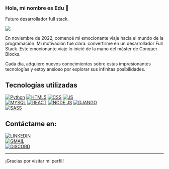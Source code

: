 ### Hola, mi nombre es Edu 👋

Futuro desarrollador full stack.

<img src="https://github.com/naviotech/naviotech/blob/main/bannergithub.jpg">

En noviembre de 2022, comencé mi emocionante viaje hacia el mundo de la programación. Mi motivación fue clara: convertirme en un desarrollador Full Stack. Este emocionante viaje lo inicié de la mano del máster de Conquer Blocks.

Cada día, adquiero nuevos conocimientos sobre estas impresionantes tecnologías y estoy ansioso por explorar sus infinitas posibilidades.

## Tecnologías utilizadas
[![Python](https://img.shields.io/badge/%20-Python-blue?logo=Python&logoColor=blue&labelColor=black)]()
[![HTML5](https://img.shields.io/badge/HTML5-red?logo=html5&labelColor=black)]()
[![CSS](https://img.shields.io/badge/CSS-white?logo=CSS3&labelColor=black)]()
[![JS](https://img.shields.io/badge/JAVASCRIPT-yellow?logo=javascript&labelColor=black)]()<br>
[![MYSQL](https://img.shields.io/badge/MYSQL-blue?logo=mysql&labelColor=black)]()
[![REACT](https://img.shields.io/badge/REACT-blue?logo=react&labelColor=black)]()
[![NODE.JS](https://img.shields.io/badge/NODE.JS-green?logo=Node.js&labelColor=black)]()
[![DJANGO](https://img.shields.io/badge/DJANGO-white?logo=Django&labelColor=black)]()<br>
[![SASS](https://img.shields.io/badge/SASS-SASS?style=sass&logo=sass&labelColor=pink&color=red)]()


## Contáctame en:

[![LINKEDIN](https://img.shields.io/badge/Eduardo%20Navio%20Maya%20-%20%20DISCORD?style=social&logo=LINKEDIN&labelColor=black&color=white)](https://www.linkedin.com/in/naviomaya)<br>
[![GMAIL](https://img.shields.io/badge/naviomaya%40gmail.com%20-%20%20DISCORD?style=social&logo=GMAIL&labelColor=black&color=white)](mailto:naviomaya@gmail.com)<br>
[![DISCORD](https://img.shields.io/badge/%20edumayft%20-%20%20DISCORD?style=social&logo=discord&labelColor=black&color=white)](https://discord.com/users/edu_navio)

<hr>

¡Gracias por visitar mi perfil! 



<!--
**naviomaya/naviomaya** is a ✨ _special_ ✨ repository because its `README.md` (this file) appears on your GitHub profile.

Here are some ideas to get you started:

- 🔭 I’m currently working on ...
- 🌱 I’m currently learning ...
- 👯 I’m looking to collaborate on ...
- 🤔 I’m looking for help with ...
- 💬 Ask me about ...
- 📫 How to reach me: ...
- 😄 Pronouns: ...
- ⚡ Fun fact: ...
-->
